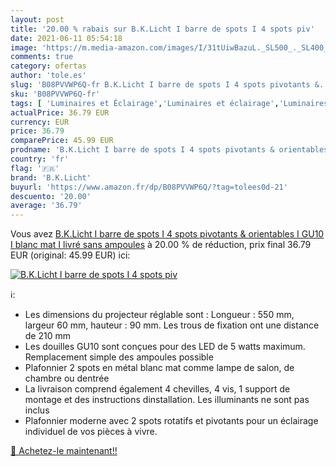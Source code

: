 ```yaml
---
layout: post
title: '20.00 % rabais sur B.K.Licht I barre de spots I 4 spots piv'
date: 2021-06-11 05:54:18
image: 'https://m.media-amazon.com/images/I/31tUiwBazuL._SL500_._SL400_.jpg'
comments: true
category: ofertas
author: 'tole.es'
slug: 'B08PVVWP6Q-fr B.K.Licht I barre de spots I 4 spots pivotants &...'
sku: 'B08PVVWP6Q-fr'
tags: [ 'Luminaires et Éclairage','Luminaires et éclairage','Luminaires intérieur','Spots de plafond','Spots et rails de spots','b.k.licht', ]
actualPrice: 36.79 EUR
currency: EUR
price: 36.79
comparePrice: 45.99 EUR
prodname: 'B.K.Licht I barre de spots I 4 spots pivotants & orientables I GU10 I blanc mat I livré sans ampoules'
country: 'fr'
flag: '🇫🇷'
brand: 'B.K.Licht'
buyurl: 'https://www.amazon.fr/dp/B08PVVWP6Q/?tag=tolees0d-21'
descuento: '20.00'
average: '36.79'
---
```


Vous avez [B.K.Licht I barre de spots I 4 spots pivotants & orientables I GU10 I blanc mat I livré sans ampoules](https://www.amazon.fr/dp/B08PVVWP6Q/?tag=tolees0d-21)  à  20.00 % de réduction, prix final  36.79 EUR (original: 45.99 EUR) ici:

[![B.K.Licht I barre de spots I 4 spots piv](https://m.media-amazon.com/images/I/31tUiwBazuL._SL500_._SL400_.jpg)](https://www.amazon.fr/dp/B08PVVWP6Q/?tag=tolees0d-21)

ℹ️:

- Les dimensions du projecteur réglable sont : Longueur : 550 mm, largeur 60 mm, hauteur : 90 mm. Les trous de fixation ont une distance de 210 mm
- Les douilles GU10 sont conçues pour des LED de 5 watts maximum. Remplacement simple des ampoules possible
- Plafonnier 2 spots en métal blanc mat comme lampe de salon, de chambre ou dentrée
- La livraison comprend également 4 chevilles, 4 vis, 1 support de montage et des instructions dinstallation. Les illuminants ne sont pas inclus
- Plafonnier moderne avec 2 spots rotatifs et pivotants pour un éclairage individuel de vos pièces à vivre.

[🛒 Achetez-le maintenant!!](https://www.amazon.fr/dp/B08PVVWP6Q/?tag=tolees0d-21)
